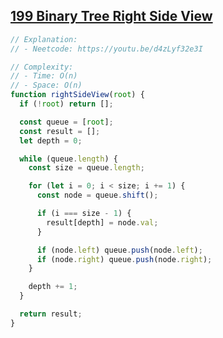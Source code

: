 ## [199 Binary Tree Right Side View](https://leetcode.com/problems/binary-tree-right-side-view/description/)

<!-- notecardId: 1758238570793 -->

```js
// Explanation:
// - Neetcode: https://youtu.be/d4zLyf32e3I

// Complexity:
// - Time: O(n)
// - Space: O(n)
function rightSideView(root) {
  if (!root) return [];

  const queue = [root];
  const result = [];
  let depth = 0;

  while (queue.length) {
    const size = queue.length;

    for (let i = 0; i < size; i += 1) {
      const node = queue.shift();

      if (i === size - 1) {
        result[depth] = node.val;
      }

      if (node.left) queue.push(node.left);
      if (node.right) queue.push(node.right);
    }

    depth += 1;
  }

  return result;
}
```
